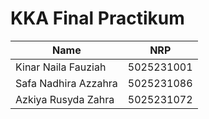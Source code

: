 # KKA Final Practikum

| Name           | NRP       |
| ---            | ---        |
| Kinar Naila Fauziah | 5025231001| 
| Safa Nadhira Azzahra | 5025231086 |
| Azkiya Rusyda Zahra  | 5025231072 |




